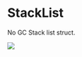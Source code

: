# StackList
No GC Stack list struct.

![](https://github.com/hont127/StackList/blob/master/Preview.jpg)
